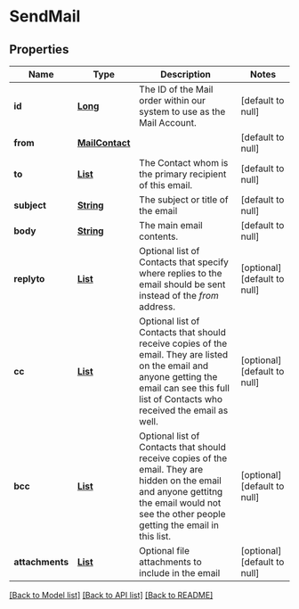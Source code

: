 # SendMail
## Properties

Name | Type | Description | Notes
------------ | ------------- | ------------- | -------------
**id** | [**Long**](long.md) | The ID of the Mail order within our system to use as the Mail Account. | [default to null]
**from** | [**MailContact**](MailContact.md) |  | [default to null]
**to** | [**List**](MailContact.md) | The Contact whom is the primary recipient of this email. | [default to null]
**subject** | [**String**](string.md) | The subject or title of the email | [default to null]
**body** | [**String**](string.md) | The main email contents. | [default to null]
**replyto** | [**List**](MailContact.md) | Optional list of Contacts that specify where replies to the email should be sent instead of the _from_ address. | [optional] [default to null]
**cc** | [**List**](MailContact.md) | Optional list of Contacts that should receive copies of the email.  They are listed on the email and anyone getting the email can see this full list of Contacts who received the email as well. | [optional] [default to null]
**bcc** | [**List**](MailContact.md) | Optional list of Contacts that should receive copies of the email.  They are hidden on the email and anyone gettitng the email would not see the other people getting the email in this list. | [optional] [default to null]
**attachments** | [**List**](MailAttachment.md) | Optional file attachments to include in the email | [optional] [default to null]

[[Back to Model list]](../README.md#documentation-for-models) [[Back to API list]](../README.md#documentation-for-api-endpoints) [[Back to README]](../README.md)

